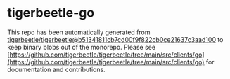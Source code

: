 # tigerbeetle-go
This repo has been automatically generated from [tigerbeetle/tigerbeetle@b51341811cb7cd00f9f822cb0ce21637c3aad100](https://github.com/tigerbeetle/tigerbeetle/commit/b51341811cb7cd00f9f822cb0ce21637c3aad100) to keep binary blobs out of the monorepo. Please see [https://github.com/tigerbeetle/tigerbeetle/tree/main/src/clients/go](https://github.com/tigerbeetle/tigerbeetle/tree/main/src/clients/go) for documentation and contributions.
